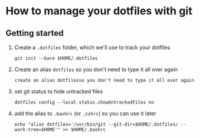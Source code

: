 # How to manage your dotfiles with git

## Getting started

1. Create a `.dotfiles` folder, which we'll use to track your dotfiles
    
    `git init --bare $HOME/.dotfiles`

2. Create an alias `dotfiles` so you don't need to type it all over again

   `create an alias dotfilesso you don't need to type it all over again`

3. set git status to hide untracked files

    `dotfiles config --local status.showUntrackedFiles no`

4. add the alias to `.bashrc` (or `.zshrc`) so you can use it later

    `echo "alias dotfiles='/usr/bin/git --git-dir=$HOME/.dotfiles/ --work-tree=$HOME'" >> $HOME/.bashrc`
